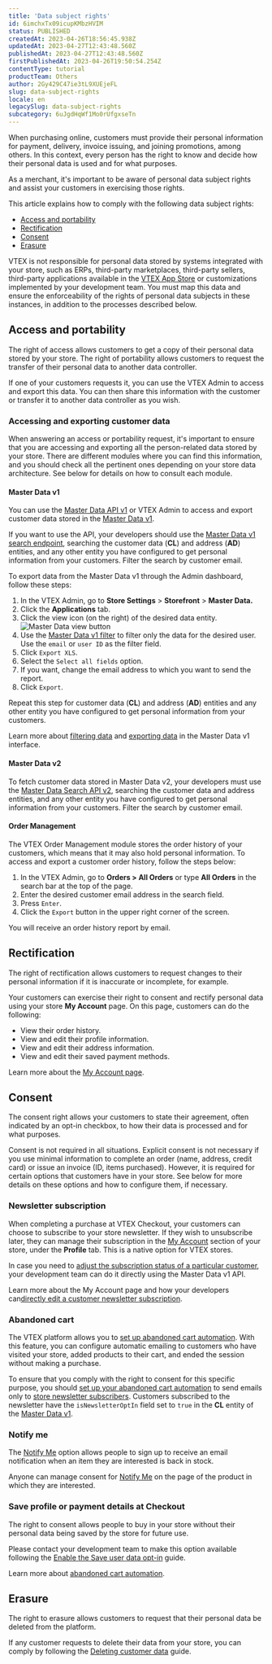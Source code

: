 ```yaml
---
title: 'Data subject rights'
id: 6imchxTx09icupKMbzHVIM
status: PUBLISHED
createdAt: 2023-04-26T18:56:45.938Z
updatedAt: 2023-04-27T12:43:48.560Z
publishedAt: 2023-04-27T12:43:48.560Z
firstPublishedAt: 2023-04-26T19:50:54.254Z
contentType: tutorial
productTeam: Others
author: 2Gy429C47ie3tL9XUEjeFL
slug: data-subject-rights
locale: en
legacySlug: data-subject-rights
subcategory: 6uJgdHqWf1Mo0rUfgxseTn
---
```


When purchasing online, customers must provide their personal information for payment, delivery, invoice issuing, and joining promotions, among others. In this context, every person has the right to know and decide how their personal data is used and for what purposes.

As a merchant, it's important to be aware of personal data subject rights and assist your customers in exercising those rights.

This article explains how to comply with the following data subject rights:
- [Access and portability](#access-and-portability)
- [Rectification](#rectification)
- [Consent](#consent)
- [Erasure](#erasure)

<div class="alert alert-danger">
VTEX is not responsible for personal data stored by systems integrated with your store, such as ERPs, third-party marketplaces, third-party sellers, third-party applications available in the <a href="https://help.vtex.com/en/tutorial/visao-geral-apps--4xfsHXyAQTjbZNuiKl6Y0e">VTEX App Store</a> or customizations implemented by your development team. You must map this data and ensure the enforceability of the rights of personal data subjects in these instances, in addition to the processes described below.
</div>

## Access and portability

The right of access allows customers to get a copy of their personal data stored by your store. The right of portability allows customers to request the transfer of their personal data to another data controller.

If one of your customers requests it, you can use the VTEX Admin to access and export this data. You can then share this information with the customer or transfer it to another data controller as you wish.

### Accessing and exporting customer data

When answering an access or portability request, it's important to ensure that you are accessing and exporting all the person-related data stored by your store. There are different modules where you can find this information, and you should check all the pertinent ones depending on your store data architecture. See below for details on how to consult each module.

#### Master Data v1

You can use the [Master Data API v1](https://developers.vtex.com/docs/api-reference/masterdata-api#get-/api/dataentities/-acronym-/search) or VTEX Admin to access and export customer data stored in the [Master Data v1](https://help.vtex.com/en/tutorial/master-data--4otjBnR27u4WUIciQsmkAw).

If you want to use the API, your developers should use the [Master Data v1 search endpoint](https://developers.vtex.com/docs/api-reference/masterdata-api#get-/api/dataentities/-acronym-/search), searching the customer data (**CL**) and address (**AD**) entities, and any other entity you have configured to get personal information from your customers. Filter the search by customer email.

To export data from the Master Data v1 through the Admin dashboard, follow these steps:

1. In the VTEX Admin, go to **Store Settings** > **Storefront** > **Master Data.**
2. Click the **Applications** tab.
3. Click the view icon (on the right) of the desired data entity.
![Master Data view button](https://images.ctfassets.net/alneenqid6w5/oYSaPi7x9Vlr4EAiufbew/601df52aab81d94c5ad3afc75103fde3/visualizar_bot__o_master_data_EN.png)
4. Use the [Master Data v1 filter](https://help.vtex.com/tutorial/filtering-data-on-master-data--tutorials_778#how-to-use-filters) to filter only the data for the desired user. Use the `email` or `user ID` as the filter field.
5. Click `Export XLS`.
6. Select the `Select all fields` option.
7. If you want, change the email address to which you want to send the report.
8. Click `Export`.

Repeat this step for customer data (**CL**) and address (**AD**) entities and any other entity you have configured to get personal information from your customers.

<div class = "alert alert-info">
Learn more about <a href="https://help.vtex.com/tutorial/filtering-data-on-master-data--tutorials_778#how-to-use-filters">filtering data</a> and <a href="https://help.vtex.com/en/tutorial/exporting-data--tutorials_1125">exporting data</a> in the Master Data v1 interface.
</div>

#### Master Data v2

To fetch customer data stored in Master Data v2, your developers must use the [Master Data Search API v2](https://developers.vtex.com/docs/api-reference/master-data-api-v2#get-/api/dataentities/-dataEntityName-/search), searching the customer data and address entities, and any other entity you have configured to get personal information from your customers. Filter the search by customer email.

#### Order Management

The VTEX Order Management module stores the order history of your customers, which means that it may also hold personal information. To access and export a customer order history, follow the steps below:

1. In the VTEX Admin, go to **Orders > All Orders** or type **All Orders** in the search bar at the top of the page. 
2. Enter the desired customer email address in the search field.
3. Press `Enter`.
4. Click the `Export` button in the upper right corner of the screen.

You will receive an order history report by email.

## Rectification

The right of rectification allows customers to request changes to their personal information if it is inaccurate or incomplete, for example.

Your customers can exercise their right to consent and rectify personal data using your store **My Account** page. On this page, customers can do the following:

- View their order history.
- View and edit their profile information.
- View and edit their address information.
- View and edit their saved payment methods.

<div class = "alert alert-info">
Learn more about the <a href="https://help.vtex.com/en/tutorial/como-funciona-a-minha-conta--2BQ3GiqhqGJTXsWVuio3Xh">My Account page</a>.
</div>

## Consent

The consent right allows your customers to state their agreement, often indicated by an opt-in checkbox, to how their data is processed and for what purposes.

Consent is not required in all situations. Explicit consent is not necessary if you use minimal information to complete an order (name, address, credit card) or issue an invoice (ID, items purchased). However, it is required for certain options that customers have in your store. See below for more details on these options and how to configure them, if necessary.

### Newsletter subscription

When completing a purchase at VTEX Checkout, your customers can choose to subscribe to your store newsletter. If they wish to unsubscribe later, they can manage their subscription in the [My Account](https://help.vtex.com/en/tutorial/como-funciona-a-minha-conta--2BQ3GiqhqGJTXsWVuio3Xh) section of your store, under the **Profile** tab. This is a native option for VTEX stores.

In case you need to [adjust the subscription status of a particular customer](https://developers.vtex.com/docs/guides/newsletter-inclusion-master-data-v1), your development team can do it directly using the Master Data v1 API.

<div class = "alert alert-info">
Learn more about the My Account page and how your developers can<a href="https://developers.vtex.com/docs/guides/newsletter-inclusion-master-data-v1">directly edit a customer newsletter subscription</a>.
</div>

### Abandoned cart

The VTEX platform allows you to [set up abandoned cart automation](https://help.vtex.com/en/tutorial/configurar-carrinho-abandonado--tutorials_740). With this feature, you can configure automatic emailing to customers who have visited your store, added products to their cart, and ended the session without making a purchase.

To ensure that you comply with the right to consent for this specific purpose, you should [set up your abandoned cart automation](https://help.vtex.com/en/tutorial/configurar-carrinho-abandonado--tutorials_740) to send emails only to [store newsletter subscribers](#newsletter-subscription). Customers subscribed to the newsletter have the `isNewsletterOptIn` field set to `true` in the **CL** entity of the [Master Data v1](https://help.vtex.com/en/tutorial/master-data--4otjBnR27u4WUIciQsmkAw).

### Notify me

The [Notify Me](https://help.vtex.com/en/tutorial/configurar-a-opcao-avise-me--2VqVifQuf6Co2KG048Yu6e) option allows people to sign up to receive an email notification when an item they are interested is back in stock.

Anyone can manage consent for [Notify Me](https://help.vtex.com/en/tutorial/configurar-a-opcao-avise-me--2VqVifQuf6Co2KG048Yu6e) on the page of the product in which they are interested.

### Save profile or payment details at Checkout

The right to consent allows people to buy in your store without their personal data being saved by the store for future use.

Please contact your development team to make this option available following the [Enable the Save user data opt-in](https://developers.vtex.com/docs/guides/enable-the-save-user-data-opt-in) guide.

<div class = "alert alert-info">
Learn more about <a href="https://help.vtex.com/en/tutorial/configurar-carrinho-abandonado--tutorials_740">abandoned cart automation</a>.
</div>

## Erasure

The right to erasure allows customers to request that their personal data be deleted from the platform.

If any customer requests to delete their data from your store, you can comply by following the [Deleting customer data](https://help.vtex.com/en/tutorial/exclusao-de-dados-de-clientes--1R9Fn7A06Ifj4R9YD4JTKU) guide.

